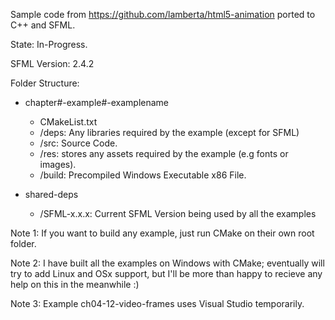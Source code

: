 Sample code from https://github.com/lamberta/html5-animation ported to C++ and SFML.

State: In-Progress.

SFML Version: 2.4.2

Folder Structure:
- chapter#-example#-examplename
	* CMakeList.txt
	* /deps: Any libraries required by the example (except for SFML)
	* /src: Source Code.
	* /res: stores any assets required by the example (e.g fonts or images).
	* /build: Precompiled Windows Executable x86 File.

- shared-deps
	* /SFML-x.x.x: Current SFML Version being used by all the examples

Note 1: If you want to build any example, just run CMake on their own root folder.

Note 2: I have built all the examples on Windows with CMake; eventually will try to add Linux and OSx support, but I'll be more than happy to recieve any help on this in the meanwhile :)

Note 3: Example ch04-12-video-frames uses Visual Studio temporarily.